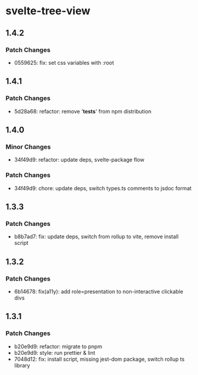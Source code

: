 # svelte-tree-view

## 1.4.2

### Patch Changes

- 0559625: fix: set css variables with :root

## 1.4.1

### Patch Changes

- 5d28a68: refactor: remove '**tests**' from npm distribution

## 1.4.0

### Minor Changes

- 34f49d9: refactor: update deps, svelte-package flow

### Patch Changes

- 34f49d9: chore: update deps, switch types.ts comments to jsdoc format

## 1.3.3

### Patch Changes

- b8b7ad7: fix: update deps, switch from rollup to vite, remove install script

## 1.3.2

### Patch Changes

- 6b14678: fix(a11y): add role=presentation to non-interactive clickable divs

## 1.3.1

### Patch Changes

- b20e9d9: refactor: migrate to pnpm
- b20e9d9: style: run prettier & lint
- 7048d12: fix: install script, missing jest-dom package, switch rollup ts library
